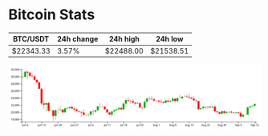 # Bitcoin Stats

BTC/USDT|24h change|24h high|24h low|
|---|---|---|---|
|$22343.33|3.57%|$22488.00|$21538.51|

<img src="./chart.svg">
